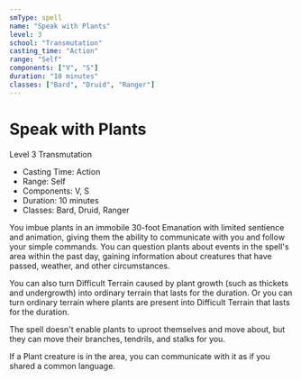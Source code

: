 ```yaml
---
smType: spell
name: "Speak with Plants"
level: 3
school: "Transmutation"
casting_time: "Action"
range: "Self"
components: ["V", "S"]
duration: "10 minutes"
classes: ["Bard", "Druid", "Ranger"]
---
```


# Speak with Plants
Level 3 Transmutation

- Casting Time: Action
- Range: Self
- Components: V, S
- Duration: 10 minutes
- Classes: Bard, Druid, Ranger

You imbue plants in an immobile 30-foot Emanation with limited sentience and animation, giving them the ability to communicate with you and follow your simple commands. You can question plants about events in the spell's area within the past day, gaining information about creatures that have passed, weather, and other circumstances.

You can also turn Difficult Terrain caused by plant growth (such as thickets and undergrowth) into ordinary terrain that lasts for the duration. Or you can turn ordinary terrain where plants are present into Difficult Terrain that lasts for the duration.

The spell doesn't enable plants to uproot themselves and move about, but they can move their branches, tendrils, and stalks for you.

If a Plant creature is in the area, you can communicate with it as if you shared a common language.
